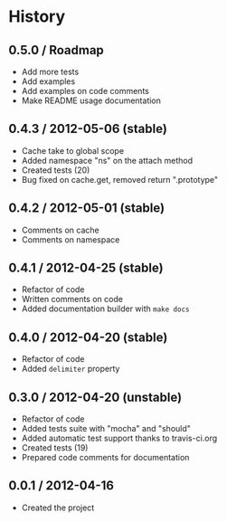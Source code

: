 # History

0.5.0 / Roadmap
---------------

  * Add more tests
  * Add examples
  * Add examples on code comments
  * Make README usage documentation 

0.4.3 / 2012-05-06 (stable)
---------------

  * Cache take to global scope
  * Added namespace "ns" on the attach method
  * Created tests (20)
  * Bug fixed on cache.get, removed return ".prototype"

0.4.2 / 2012-05-01 (stable)
---------------

  * Comments on cache
  * Comments on namespace
  
0.4.1 / 2012-04-25 (stable)
---------------

  * Refactor of code
  * Written comments on code
  * Added documentation builder with `make docs`

0.4.0 / 2012-04-20 (stable)
---------------

  * Refactor of code
  * Added `delimiter` property

0.3.0 / 2012-04-20 (unstable)
---------------------------

  * Refactor of code
  * Added tests suite with "mocha" and "should"
  * Added automatic test support thanks to travis-ci.org
  * Created tests (19)
  * Prepared code comments for documentation

0.0.1 / 2012-04-16 
------------------

  * Created the project